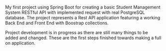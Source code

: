 My first project using Spring Boot for creating a basic Student Management System RESTful API with implemented request with real PostgreSQL database. 
The project represents a Rest API application featuring a working Back End and Front End with Boostrap collections.

Project development is in progress as there are still many things to be added and changed.
These are the first steps finished towards making a full on application.
